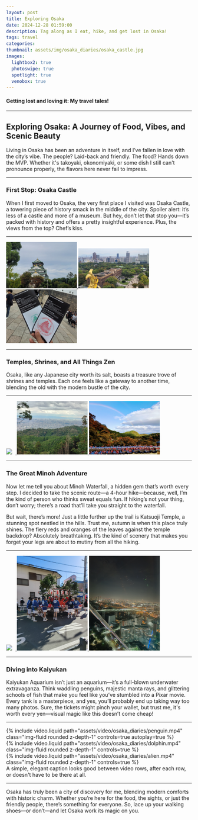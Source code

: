 ```yaml
---
layout: post
title: Exploring Osaka
date: 2024-12-28 01:59:00
description: Tag along as I eat, hike, and get lost in Osaka!
tags: travel
categories: 
thumbnail: assets/img/osaka_diaries/osaka_castle.jpg
images:
  lightbox2: true
  photoswipe: true
  spotlight: true
  venobox: true
---
```


#### Getting lost and loving it: My travel tales!

---

## Exploring Osaka: A Journey of Food, Vibes, and Scenic Beauty

Living in Osaka has been an adventure in itself, and I’ve fallen in love with the city’s vibe. The people? Laid-back and friendly. The food? Hands down the MVP. Whether it's takoyaki, okonomiyaki, or some dish I still can't pronounce properly, the flavors here never fail to impress.

---

### First Stop: Osaka Castle

When I first moved to Osaka, the very first place I visited was Osaka Castle, a towering piece of history smack in the middle of the city. Spoiler alert: it’s less of a castle and more of a museum. But hey, don’t let that stop you—it’s packed with history and offers a pretty insightful experience. Plus, the views from the top? Chef’s kiss.

---

<!-- Group 1 -->
<div class="spotlight-group">
    <a class="spotlight" href="/assets/img/osaka_diaries/osaka_castle.jpg">
        <img src="/assets/img/osaka_diaries/osaka_castle.jpg" 
        style="width: 20vw; min-width: 25px;"
        zoomable=true/>
    </a>
    <a class="spotlight" href="/assets/img/osaka_diaries/view.jpg">
        <img src="/assets/img/osaka_diaries/view.jpg" 
        style="width: 20vw; min-width: 25px;"
        zoomable=true/>
    </a>
    <a class="spotlight" href="/assets/img/osaka_diaries/stamp.jpg">
        <img src="/assets/img/osaka_diaries/stamp.jpg" 
        style="width: 20vw; min-width: 25px;"
        zoomable=true/>
    </a>
    <!-- <img src="/assets/img/osaka_diaries/osaka_castle.jpg" 
    style="width: 40vw; min-width: 50px;"
    zoomable=true/> -->
</div>


---

### Temples, Shrines, and All Things Zen

Osaka, like any Japanese city worth its salt, boasts a treasure trove of shrines and temples. Each one feels like a gateway to another time, blending the old with the modern bustle of the city.

---

<!-- Group 1 -->
<div class="spotlight-group">
    <a class="spotlight" href="/assets/img/osaka_diaries/katsuoji.jpg">
        <img src="/assets/img/osaka_diaries/katsuoji.jpg" 
        style="width: 20vw; min-width: 25px;"
        zoomable=true/>
    </a>
    <a class="spotlight" href="/assets/img/osaka_diaries/minoh.jpg">
        <img src="/assets/img/osaka_diaries/minoh.jpg" 
        style="width: 20vw; min-width: 25px;"
        zoomable=true/>
    </a>
    <a class="spotlight" href="/assets/img/osaka_diaries/rainbow.jpg">
        <img src="/assets/img/osaka_diaries/rainbow.jpg" 
        style="width: 20vw; min-width: 25px;"
        zoomable=true/>
    </a>
    <!-- <img src="/assets/img/osaka_diaries/osaka_castle.jpg" 
    style="width: 40vw; min-width: 50px;"
    zoomable=true/> -->
</div>


---

### The Great Minoh Adventure

Now let me tell you about Minoh Waterfall, a hidden gem that’s worth every step. I decided to take the scenic route—a 4-hour hike—because, well, I’m the kind of person who thinks sweat equals fun. If hiking’s not your thing, don’t worry; there’s a road that’ll take you straight to the waterfall.

But wait, there’s more! Just a little further up the trail is Katsuoji Temple, a stunning spot nestled in the hills. Trust me, autumn is when this place truly shines. The fiery reds and oranges of the leaves against the temple backdrop? Absolutely breathtaking. It’s the kind of scenery that makes you forget your legs are about to mutiny from all the hiking.

---

<!-- Group 1 -->
<div class="spotlight-group">
    <a class="spotlight" href="/assets/img/osaka_diaries/hill.jpg">
        <img src="/assets/img/osaka_diaries/hill.jpg" 
        style="width: 20vw; min-width: 25px;"
        zoomable=true/>
    </a>
    <a class="spotlight" href="/assets/img/osaka_diaries/event.jpg">
        <img src="/assets/img/osaka_diaries/event.jpg" 
        style="width: 20vw; min-width: 25px;"
        zoomable=true/>
    </a>
    <a class="spotlight" href="/assets/img/osaka_diaries/city.jpg">
        <img src="/assets/img/osaka_diaries/city.jpg" 
        style="width: 20vw; min-width: 25px;"
        zoomable=true/>
    </a>
    <!-- <img src="/assets/img/osaka_diaries/osaka_castle.jpg" 
    style="width: 40vw; min-width: 50px;"
    zoomable=true/> -->
</div>

---

### Diving into Kaiyukan

Kaiyukan Aquarium isn’t just an aquarium—it’s a full-blown underwater extravaganza. Think waddling penguins, majestic manta rays, and glittering schools of fish that make you feel like you’ve stumbled into a Pixar movie. Every tank is a masterpiece, and yes, you’ll probably end up taking way too many photos. Sure, the tickets might pinch your wallet, but trust me, it's worth every yen—visual magic like this doesn’t come cheap!

---

<!-- Group 1 -->
<div class="row mt-3">
    <div class="col-sm mt-3 mt-md-0">
        {% include video.liquid path="assets/video/osaka_diaries/penguin.mp4" class="img-fluid rounded z-depth-1" controls=true autoplay=true %}
    </div>
    <div class="col-sm mt-3 mt-md-0">
        {% include video.liquid path="assets/video/osaka_diaries/dolphin.mp4" class="img-fluid rounded z-depth-1" controls=true %}
    </div>
    <div class="col-sm mt-3 mt-md-0">
        {% include video.liquid path="assets/video/osaka_diaries/alien.mp4" class="img-fluid rounded z-depth-1" controls=true %}
    </div>
</div>
<div class="caption">
    A simple, elegant caption looks good between video rows, after each row, or doesn't have to be there at all.
</div>

---

Osaka has truly been a city of discovery for me, blending modern comforts with historic charm. Whether you’re here for the food, the sights, or just the friendly people, there’s something for everyone. So, lace up your walking shoes—or don’t—and let Osaka work its magic on you.